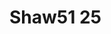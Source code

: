 # Shaw51 25
<a name="material" />
<script type="application/ld+json">

  {
    "@context": "https://schema.org/",
    "@type": "ChemicalSubstance",
    "http://purl.org/dc/terms/conformsTo":
      {
        "@type": "CreativeWork",
        "@id": "https://bioschemas.org/profiles/ChemicalSubstance/0.4-RELEASE/"
      },
    "@id": "https://egonw.github.io/nanowiki/nanowiki55.html#material",
    "name": "Shaw51 25",
    "sameAs: "http://127.0.0.1/mediawiki/index.php/Special:URIResolver/Shaw51_25"
  }
</script>

